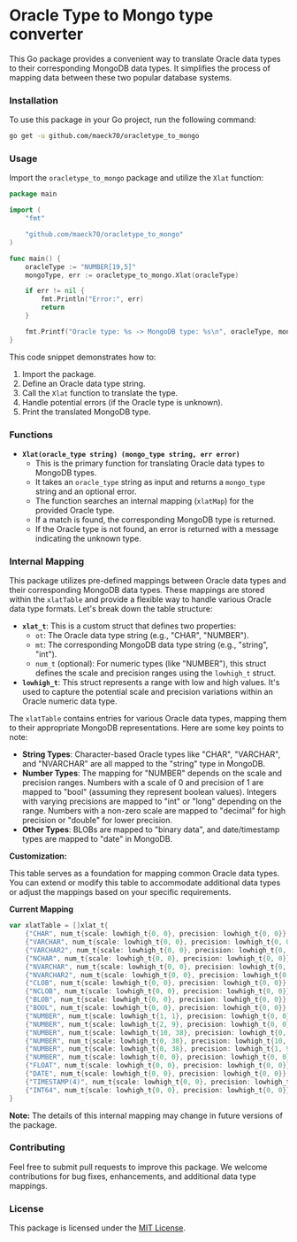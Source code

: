 # Oracle Type to Mongo type converter

This Go package provides a convenient way to translate Oracle data types to their corresponding MongoDB data types. It simplifies the process of mapping data between these two popular database systems.

### Installation

To use this package in your Go project, run the following command:

```bash
go get -u github.com/maeck70/oracletype_to_mongo
```

### Usage

Import the `oracletype_to_mongo` package and utilize the `Xlat` function:

```go
package main

import (
    "fmt"

    "github.com/maeck70/oracletype_to_mongo"
)

func main() {
    oracleType := "NUMBER[19,5]"
    mongoType, err := oracletype_to_mongo.Xlat(oracleType)

    if err != nil {
        fmt.Println("Error:", err)
        return
    }

    fmt.Printf("Oracle type: %s -> MongoDB type: %s\n", oracleType, mongoType)
}
```

This code snippet demonstrates how to:

1. Import the package.
2. Define an Oracle data type string.
3. Call the `Xlat` function to translate the type.
4. Handle potential errors (if the Oracle type is unknown).
5. Print the translated MongoDB type.

### Functions

* **`Xlat(oracle_type string) (mongo_type string, err error)`**
   - This is the primary function for translating Oracle data types to MongoDB types.
   - It takes an `oracle_type` string as input and returns a `mongo_type` string and an optional error.
   - The function searches an internal mapping (`xlatMap`) for the provided Oracle type.
   - If a match is found, the corresponding MongoDB type is returned.
   - If the Oracle type is not found, an error is returned with a message indicating the unknown type.

### Internal Mapping

This package utilizes pre-defined mappings between Oracle data types and their corresponding MongoDB data types. These mappings are stored within the `xlatTable` and provide a flexible way to handle various Oracle data type formats. Let's break down the table structure:

- **`xlat_t`**: This is a custom struct that defines two properties:
    - `ot`: The Oracle data type string (e.g., "CHAR", "NUMBER").
    - `mt`: The corresponding MongoDB data type string (e.g., "string", "int").
    - `num_t` (optional): For numeric types (like "NUMBER"), this struct defines the scale and precision ranges using the `lowhigh_t` struct.
- **`lowhigh_t`**: This struct represents a range with low and high values. It's used to capture the potential scale and precision variations within an Oracle numeric data type.

The `xlatTable` contains entries for various Oracle data types, mapping them to their appropriate MongoDB representations. Here are some key points to note:

- **String Types**: Character-based Oracle types like "CHAR", "VARCHAR", and "NVARCHAR" are all mapped to the "string" type in MongoDB.
- **Number Types**: The mapping for "NUMBER" depends on the scale and precision ranges. Numbers with a scale of 0 and precision of 1 are mapped to "bool" (assuming they represent boolean values). Integers with varying precisions are mapped to "int" or "long" depending on the range. Numbers with a non-zero scale are mapped to "decimal" for high precision or "double" for lower precision.
- **Other Types**: BLOBs are mapped to "binary data", and date/timestamp types are mapped to "date" in MongoDB.

**Customization:**

This table serves as a foundation for mapping common Oracle data types. You can extend or modify this table to accommodate additional data types or adjust the mappings based on your specific requirements.

**Current Mapping**
```go
var xlatTable = []xlat_t{
	{"CHAR", num_t{scale: lowhigh_t{0, 0}, precision: lowhigh_t{0, 0}}, "string"},       // CHAR to string
	{"VARCHAR", num_t{scale: lowhigh_t{0, 0}, precision: lowhigh_t{0, 0}}, "string"},    // VARCHAR to string
	{"VARCHAR2", num_t{scale: lowhigh_t{0, 0}, precision: lowhigh_t{0, 0}}, "string"},   // VARCHAR2 to string
	{"NCHAR", num_t{scale: lowhigh_t{0, 0}, precision: lowhigh_t{0, 0}}, "string"},      // NCHAR to string
	{"NVARCHAR", num_t{scale: lowhigh_t{0, 0}, precision: lowhigh_t{0, 0}}, "string"},   // NVARCHAR to string
	{"NVARCHAR2", num_t{scale: lowhigh_t{0, 0}, precision: lowhigh_t{0, 0}}, "string"},  // NVARCHAR2 to string
	{"CLOB", num_t{scale: lowhigh_t{0, 0}, precision: lowhigh_t{0, 0}}, "string"},       // CLOB to string
	{"NCLOB", num_t{scale: lowhigh_t{0, 0}, precision: lowhigh_t{0, 0}}, "string"},      // NCLOB to string
	{"BLOB", num_t{scale: lowhigh_t{0, 0}, precision: lowhigh_t{0, 0}}, "binary data"},  // BLOB to binary data
	{"BOOL", num_t{scale: lowhigh_t{0, 0}, precision: lowhigh_t{0, 0}}, "bool"},         // BOOL to bool
	{"NUMBER", num_t{scale: lowhigh_t{1, 1}, precision: lowhigh_t{0, 0}}, "bool"},       // NUMBER(1) to bool
	{"NUMBER", num_t{scale: lowhigh_t{2, 9}, precision: lowhigh_t{0, 0}}, "int"},        // NUMBER(2-9,0) to int
	{"NUMBER", num_t{scale: lowhigh_t{10, 38}, precision: lowhigh_t{0, 0}}, "long"},     // NUMBER(10-38,0) to long
	{"NUMBER", num_t{scale: lowhigh_t{0, 38}, precision: lowhigh_t{10, 38}}, "decimal"}, // NUMBER(0-38,10-38) to decimal
	{"NUMBER", num_t{scale: lowhigh_t{0, 38}, precision: lowhigh_t{1, 9}}, "double"},    // NUMBER(0-38,1-9) to double
	{"NUMBER", num_t{scale: lowhigh_t{0, 0}, precision: lowhigh_t{0, 0}}, "int"},        // NUMBER to int
	{"FLOAT", num_t{scale: lowhigh_t{0, 0}, precision: lowhigh_t{0, 0}}, "double"},      // FLOAT to double
	{"DATE", num_t{scale: lowhigh_t{0, 0}, precision: lowhigh_t{0, 0}}, "date"},         // DATE to date
	{"TIMESTAMP(4)", num_t{scale: lowhigh_t{0, 0}, precision: lowhigh_t{0, 0}}, "date"}, // TIMESTAMP(4) to date
	{"INT64", num_t{scale: lowhigh_t{0, 0}, precision: lowhigh_t{0, 0}}, "long"},        // INT64 to long
}
```

**Note:** The details of this internal mapping may change in future versions of the package.

### Contributing

Feel free to submit pull requests to improve this package. We welcome contributions for bug fixes, enhancements, and additional data type mappings.

### License

This package is licensed under the [MIT License](https://opensource.org/licenses/MIT).
